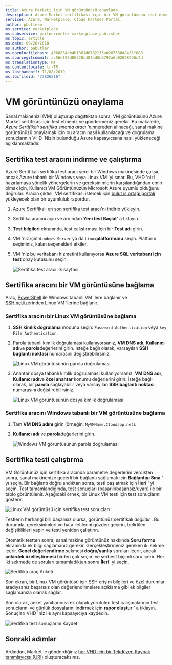 ```yaml
---
title: Azure Marketi için VM görüntünüzü onaylama
description: Azure Market sertifikası için bir VM görüntüsünü test etme ve gönderme hakkında bilgiler sağlar.
services: Azure, Marketplace, Cloud Partner Portal,
author: pbutlerm
ms.service: marketplace
ms.subservice: partnercenter-marketplace-publisher
ms.topic: article
ms.date: 09/26/2018
ms.author: pabutler
ms.openlocfilehash: 4088864db4bf861d07821f5a0287336d8431f889
ms.sourcegitcommit: ac56ef07d86328c40fed5b5792a6a02698926c2d
ms.translationtype: MT
ms.contentlocale: tr-TR
ms.lasthandoff: 11/08/2019
ms.locfileid: "73826516"
---
```

# <a name="certify-your-vm-image"></a>VM görüntünüzü onaylama

Sanal makinenizi (VM) oluşturup dağıttıktan sonra, VM görüntüsünü Azure Market sertifikası için test etmeniz ve göndermeniz gerekir. Bu makalede, *Azure Sertifikalı sertifika sınama aracı 'nın*nereden alınacağı, sanal makine görüntünüzü onaylamak için bu aracın nasıl kullanılacağı ve doğrulama sonuçlarının VHD 'Nizin bulunduğu Azure kapsayıcısına nasıl yükleneceği açıklanmaktadır. 


## <a name="download-and-run-the-certification-test-tool"></a>Sertifika test aracını indirme ve çalıştırma

Azure Sertifikalı sertifika test aracı yerel bir Windows makinesinde çalışır, ancak Azure tabanlı bir Windows veya Linux VM 'yi sınar.  Bu, VHD 'nizi hazırlamaya yönelik yönergelerin ve gereksinimlerin karşılandığından emin olmak için, Kullanıcı VM Görüntünüzün Microsoft Azure uyumlu olduğunu doğrular. Aracın çıktısı, VM sertifikası istemek için [bulut iş ortağı portalı](https://cloudpartner.azure.com) yükleyecek olan bir uyumluluk rapordur.

1. [Azure Sertifikalı en son sertifika test aracı](https://www.microsoft.com/download/details.aspx?id=44299)'nı indirip yükleyin. 
2. Sertifika aracını açın ve ardından **Yeni test Başlat**' a tıklayın.
3. **Test bilgileri** ekranında, test çalıştırması Için bir **Test adı** girin.
4. VM 'niz için `Windows Server` ya da `Linux`**platformunu** seçin. Platform seçiminiz, kalan seçenekleri etkiler.
5. VM 'niz bu veritabanı hizmetini kullanıyorsa **Azure SQL veritabanı Için test** onay kutusunu seçin.

   ![Sertifika test aracı ilk sayfası](./media/publishvm_025.png)


## <a name="connect-the-certification-tool-to-a-vm-image"></a>Sertifika aracını bir VM görüntüsüne bağlama

  Araç, [PowerShell](https://docs.microsoft.com/powershell/) ile Windows tabanlı VM 'lere bağlanır ve [SSH.net](https://www.ssh.com/ssh/protocol/)üzerinden Linux VM 'lerine bağlanır.

### <a name="connect-the-certification-tool-to-a-linux-vm-image"></a>Sertifika aracını bir Linux VM görüntüsüne bağlama

1. **SSH kimlik doğrulama** modunu seçin: `Password Authentication` veya `key File Authentication`.
2. Parola tabanlı kimlik doğrulaması kullanıyorsanız, **VM DNS adı**, **Kullanıcı adı**ve **parola**değerlerini girin.  İsteğe bağlı olarak, varsayılan **SSH bağlantı noktası** numarasını değiştirebilirsiniz.

     ![Linux VM görüntüsünün parola doğrulaması](./media/publishvm_026.png)

3. Anahtar dosya tabanlı kimlik doğrulaması kullanıyorsanız, **VM DNS adı**, **Kullanıcı adı**ve **özel anahtar** konumu değerlerini girin.  İsteğe bağlı olarak, bir **parola** sağlayabilir veya varsayılan **SSH bağlantı noktası** numarasını değiştirebilirsiniz.

     ![Linux VM görüntüsünün dosya kimlik doğrulaması](./media/publishvm_027.png)

### <a name="connect-the-certification-tool-to-a-windows-based-vm-image"></a>**Sertifika aracını Windows tabanlı bir VM görüntüsüne bağlama**
1. Tam **VM DNS adını** girin (örneğin, `MyVMName.Cloudapp.net`).
2. **Kullanıcı adı** ve **parola**değerlerini girin.

   ![Windows VM görüntüsünün parola doğrulaması](./media/publishvm_028.png)


## <a name="run-a-certification-test"></a>Sertifika testi çalıştırma

VM Görüntünüz için sertifika aracında parametre değerlerini verdikten sonra, sanal makinenize geçerli bir bağlantı sağlamak için **Bağlantıyı Sına** ' yı seçin. Bir bağlantı doğrulandıktan sonra, testi başlatmak için **İleri** ' yi seçin.  Test tamamlandığında, test sonuçları (başarılı/başarısız/uyarı) ile bir tablo görüntülenir.  Aşağıdaki örnek, bir Linux VM testi için test sonuçlarını gösterir. 

![Linux VM görüntüsü için sertifika test sonuçları](./media/publishvm_029.png)

Testlerin herhangi biri başarısız olursa, görüntünüz sertifikalı *değildir* . Bu durumda, gereksinimleri ve hata iletilerini gözden geçirin, belirtilen değişiklikleri yapın ve testi yeniden çalıştırın. 

Otomatik testten sonra, sanal makine görüntünüz hakkında **Soru formu** ekranında ek bilgi sağlamanız gerekir.  Gerçekleştirmeniz gereken iki sekme içerir.  **Genel değerlendirme** sekmesi **doğru/yanlış** soruları Içerir, ancak **çekirdek özelleştirmesi** birden çok seçim ve serbest biçimli soru içerir.  Her iki sekmede de soruları tamamladıktan sonra **İleri**' yi seçin.

![Sertifika araç Anketi](./media/publishvm_030.png)

Son ekran, bir Linux VM görüntüsü için SSH erişim bilgileri ve özel durumlar aradıysanız başarısız olan değerlendirmelere açıklama gibi ek bilgiler sağlamanıza olanak sağlar. 

Son olarak, anket yanıtlarınıza ek olarak yürütülen test çalışmalarının test sonuçlarını ve günlük dosyalarını indirmek için **rapor oluştur** ' a tıklayın. Sonuçları VHD 'niz ile aynı kapsayıcıya kaydedin.

![Sertifika test sonuçlarını Kaydet](./media/publishvm_031.png)


## <a name="next-steps"></a>Sonraki adımlar

Ardından, Market 'e gönderdiğiniz [her VHD için bir Tekdüzen Kaynak tanımlayıcısı (URI)](./cpp-get-sas-uri.md) oluşturacaksınız. 
